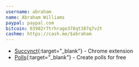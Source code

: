 ```yaml
---
username: abraham
name: Abraham Williams
paypal: paypal.com
bitcoin: 03982r7trhrage378qt387q7v2t
cashme: https://cash.me/$abraham
---
```


* [Succynct](https://chrome.google.com/webstore/detail/succynct/hngjfhijhmcechdkbgopbgghajokogdi){:target="_blank"} - Chrome extension
* [Polls](https://polls.abrah.am){:target="_blank"} - Create polls for free

